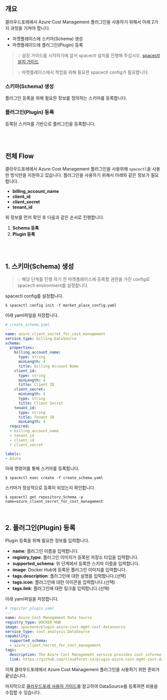 ## 개요

클라우드포레에서 Azure Cost Management 플러그인을 사용하기 위해서 아래 2가지 과정을 거쳐야 합니다.
- 마켓플레이스에 스키마(Schema) 생성
- 마켓플레이드에 플러그인(Plugin) 등록


>💡 설정 가이드를 시작하기에 앞서 spacectl 설치를 진행해 주십시오. [spacectl 설치 가이드](https://github.com/cloudforet-io/spacectl#install-and-set-up-spacectl)
>  
>💡 마켓플레이스에서 작업을 위해 필요한 spacectl config가 필요합니다.

### 스키마(Schema) 생성
플러그인 등록을 위해 필요한 정보를 정의하는 스키마를 등록합니다.

### 플러그인(Plugin) 등록
등록된 스키마를 기반으로 플러그인을 등록합니다. 

<br>
<br>

## 전체 Flow


클라우드포레에서 Azure Cost Management 플러그인을 사용위해 `spacectl`을 사용한 방식만을 지원하고 있습니다.
플러그인을 사용하기 위해서 아래와 같은 정보가 필요합니다.

- **billing_account_name**
- **client_id**
- **client_secret**
- **tenant_id**

위 정보를 먼저 확인 후 다음과 같은 순서로 진행합니다.

1. **Schema 등록**
2. **Plugin 등록**

<br>
<br>

## 1. 스키마(Schema) 생성
> 💡 해당 단계를 진행 하기 전 마켓플레이스에 등록할 권한을 가진 config로 spacectl environment를 설정합니다.

spacectl config를 설정합니다.
```commandline
$ spacectl config init -f market_place_config.yaml
```

아래 yaml파일을 저장합니다.
```yaml
# create_schema.yaml
---
name: azure_client_secret_for_cost_management
service_type: billing.DataSource
schema:
  properties:
    billing_account_name:
      type: string
      minLength: 4
      title: Billing Account Name
    client_id:
      type: string
      minLength: 4
      title: Client ID
    client_secret:
      minLength: 4
      type: string
      title: Client Secret
    tenant_id:
      type: string
      title: Tenant ID
      minLength: 4
  required:
  - billing_account_name
  - tenant_id
  - client_id
  - client_secret

labels:
- Azure
```

아래 명령어를 통해 스키마를 등록합니다.
```commandline
$ spacectl exec create -f create_schema.yaml
```

스키마가 정상적으로 등록이 되었는지 확인합니다.
```commandline
$ spacectl get repository.Schema -p name=azure_client_secret_for_cost_management
```

<br>

## 2. 플러그인(Plugin) 등록

Plugin 등록을 위해 필요한 정보를 입력합니다.
- **name**: 플러그인 이름을 입력합니다.
- **registry_type**: 플러그인 이미지가 등록된 저장소 타입을 입력합니다. 
- **supported_schema**: 위 단계에서 등록한 스키마 이름을 입력합니다.
- **image**: Docker Hub에 등록된 플러그인 이미지를 입력합니다.
- **tags.description**: 플러그인에 대한 설명을 입력합니다.(선택)
- **tags.icon**: 플러그인에 대한 아이콘을 입력합니다.(선택)
- **tags.link**: 플러그인에 대한 링크를 입력합니다.(선택)

아래 yaml파일을 저장합니다.
```yaml
# register_plugin.yaml
---
name: Azure Cost Management Data Source
registry_type: DOCKER_HUB
image: spaceone/plugin-azure-cost-mgmt-cost-datasource
service_type: cost_analysis.DataSource
capability:
  supported_schema:
  - azure_client_secret_for_cost_management
tags:
  description: The Azure Cost Management service provides cost information for all resources used in your Azure subscription. The plugin can collect cost billing data from all subscription of tenant linked to your Azure billing account.
  link: https://github.com/cloudforet-io/plugin-azure-cost-mgmt-cost-datasource
```


이제 클라우드포레에서 Azure Cost Management 플러그인을 사용하기 위한 준비가 끝났습니다.

마지막으로 [클라우드포레 사용자 가이드](https://cloudforet.io/ko/docs/guides/cost-explorer/quick-start)를 참고하여 DataSource를 등록하면 비용을 수집할 수 있습니다. 